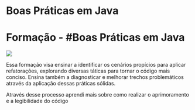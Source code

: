 # Boas Práticas em Java

<h1>Formação - #Boas Práticas em Java</h1>

<img src="https://www.alura.com.br/assets/img/escola-categorias/sharing/escola-programacao-share.1730889067.jpg">

<p>
  Essa formação visa ensinar a identificar os cenários propícios para aplicar refatorações, explorando diversas táticas para tornar
  o código mais conciso. Ensina também a diagnosticar e melhorar trechos problemáticos através da aplicação dessas práticas sólidas.
  
  Através desse processo aprendi mais sobre como realizar o aprimoramento e a legibilidade do código</p>
